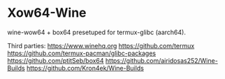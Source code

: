 # Xow64-Wine
wine-wow64 + box64 presetuped for termux-glibc (aarch64).

Third parties:
https://www.winehq.org
https://github.com/termux
https://github.com/termux-pacman/glibc-packages
https://github.com/ptitSeb/box64
https://github.com/airidosas252/Wine-Builds
https://github.com/Kron4ek/Wine-Builds
